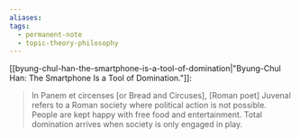```yaml
---
aliases: 
tags:
  - permanent-note
  - topic-theory-philosophy
---
```

[[byung-chul-han-the-smartphone-is-a-tool-of-domination|"Byung-Chul Han: The Smartphone Is a Tool of Domination."]]:
>In Panem et circenses \[or Bread and Circuses], \[Roman poet] Juvenal refers to a Roman society where political action is not possible. People are kept happy with free food and entertainment. Total domination arrives when society is only engaged in play.